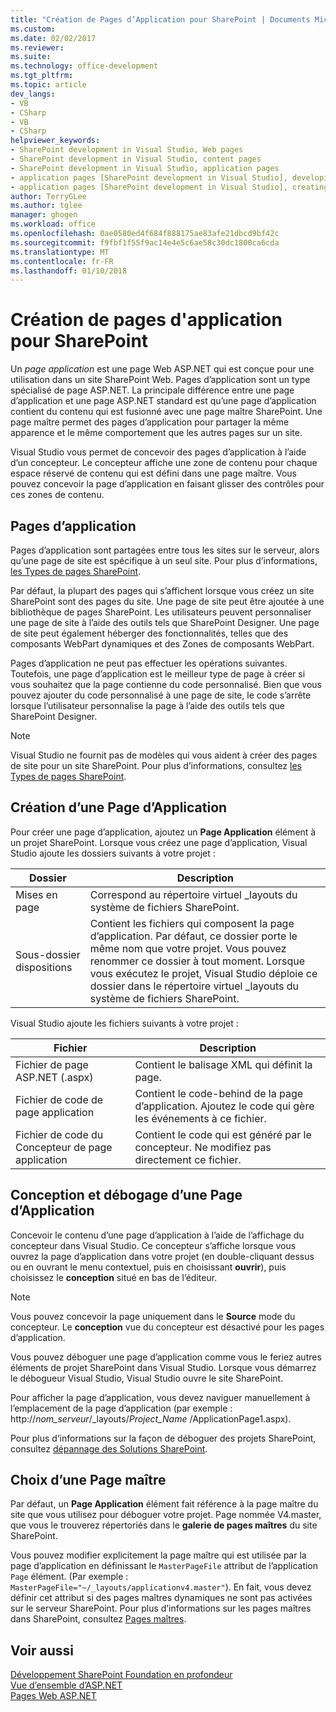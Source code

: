 ```yaml
---
title: "Création de Pages d’Application pour SharePoint | Documents Microsoft"
ms.custom: 
ms.date: 02/02/2017
ms.reviewer: 
ms.suite: 
ms.technology: office-development
ms.tgt_pltfrm: 
ms.topic: article
dev_langs:
- VB
- CSharp
- VB
- CSharp
helpviewer_keywords:
- SharePoint development in Visual Studio, Web pages
- SharePoint development in Visual Studio, content pages
- SharePoint development in Visual Studio, application pages
- application pages [SharePoint development in Visual Studio], developing
- application pages [SharePoint development in Visual Studio], creating
author: TerryGLee
ms.author: tglee
manager: ghogen
ms.workload: office
ms.openlocfilehash: 0ae0580ed4f684f888175ae83afe21dbcd9bf42c
ms.sourcegitcommit: f9fbf1f55f9ac14e4e5c6ae58c30dc1800ca6cda
ms.translationtype: MT
ms.contentlocale: fr-FR
ms.lasthandoff: 01/10/2018
---
```

# <a name="creating-application-pages-for-sharepoint"></a>Création de pages d'application pour SharePoint
  Un *page application* est une page Web ASP.NET qui est conçue pour une utilisation dans un site SharePoint Web. Pages d’application sont un type spécialisé de page ASP.NET. La principale différence entre une page d’application et une page ASP.NET standard est qu’une page d’application contient du contenu qui est fusionné avec une page maître SharePoint. Une page maître permet des pages d’application pour partager la même apparence et le même comportement que les autres pages sur un site.  
  
 Visual Studio vous permet de concevoir des pages d’application à l’aide d’un concepteur. Le concepteur affiche une zone de contenu pour chaque espace réservé de contenu qui est défini dans une page maître. Vous pouvez concevoir la page d’application en faisant glisser des contrôles pour ces zones de contenu.  
  
## <a name="application-pages"></a>Pages d’application  
 Pages d’application sont partagées entre tous les sites sur le serveur, alors qu’une page de site est spécifique à un seul site. Pour plus d’informations, [les Types de pages SharePoint](http://go.microsoft.com/fwlink/?LinkID=211584).  
  
 Par défaut, la plupart des pages qui s’affichent lorsque vous créez un site SharePoint sont des pages du site. Une page de site peut être ajoutée à une bibliothèque de pages SharePoint. Les utilisateurs peuvent personnaliser une page de site à l’aide des outils tels que SharePoint Designer. Une page de site peut également héberger des fonctionnalités, telles que des composants WebPart dynamiques et des Zones de composants WebPart.  
  
 Pages d’application ne peut pas effectuer les opérations suivantes. Toutefois, une page d’application est le meilleur type de page à créer si vous souhaitez que la page contienne du code personnalisé. Bien que vous pouvez ajouter du code personnalisé à une page de site, le code s’arrête lorsque l’utilisateur personnalise la page à l’aide des outils tels que SharePoint Designer.  
  
> [!NOTE]  
>  Visual Studio ne fournit pas de modèles qui vous aident à créer des pages de site pour un site SharePoint. Pour plus d’informations, consultez [les Types de pages SharePoint](http://go.microsoft.com/fwlink/?LinkID=211584).  
  
## <a name="creating-an-application-page"></a>Création d’une Page d’Application  
 Pour créer une page d’application, ajoutez un **Page Application** élément à un projet SharePoint. Lorsque vous créez une page d’application, Visual Studio ajoute les dossiers suivants à votre projet :  
  
|Dossier|Description|  
|------------|-----------------|  
|Mises en page|Correspond au répertoire virtuel _layouts du système de fichiers SharePoint.|  
|Sous-dossier dispositions|Contient les fichiers qui composent la page d’application. Par défaut, ce dossier porte le même nom que votre projet. Vous pouvez renommer ce dossier à tout moment. Lorsque vous exécutez le projet, Visual Studio déploie ce dossier dans le répertoire virtuel _layouts du système de fichiers SharePoint.|  
  
 Visual Studio ajoute les fichiers suivants à votre projet :  
  
|Fichier|Description|  
|----------|-----------------|  
|Fichier de page ASP.NET (.aspx)|Contient le balisage XML qui définit la page.|  
|Fichier de code de page application|Contient le code-behind de la page d’application. Ajoutez le code qui gère les événements à ce fichier.|  
|Fichier de code du Concepteur de page application|Contient le code qui est généré par le concepteur. Ne modifiez pas directement ce fichier.|  
  
## <a name="designing-and-debugging-an-application-page"></a>Conception et débogage d’une Page d’Application  
 Concevoir le contenu d’une page d’application à l’aide de l’affichage du concepteur dans Visual Studio. Ce concepteur s’affiche lorsque vous ouvrez la page d’application dans votre projet (en double-cliquant dessus ou en ouvrant le menu contextuel, puis en choisissant **ouvrir**), puis choisissez le **conception** situé en bas de l’éditeur.  
  
> [!NOTE]  
>  Vous pouvez concevoir la page uniquement dans le **Source** mode du concepteur. Le **conception** vue du concepteur est désactivé pour les pages d’application.  
  
 Vous pouvez déboguer une page d’application comme vous le feriez autres éléments de projet SharePoint dans Visual Studio. Lorsque vous démarrez le débogueur Visual Studio, Visual Studio ouvre le site SharePoint.  
  
 Pour afficher la page d’application, vous devez naviguer manuellement à l’emplacement de la page d’application (par exemple : http://*nom_serveur*/_layouts/*Project_Name*  /ApplicationPage1.aspx).  
  
 Pour plus d’informations sur la façon de déboguer des projets SharePoint, consultez [dépannage des Solutions SharePoint](../sharepoint/troubleshooting-sharepoint-solutions.md).  
  
## <a name="choosing-a-master-page"></a>Choix d’une Page maître  
 Par défaut, un **Page Application** élément fait référence à la page maître du site que vous utilisez pour déboguer votre projet. Page nommée V4.master, que vous le trouverez répertoriés dans le **galerie de pages maîtres** du site SharePoint.  
  
 Vous pouvez modifier explicitement la page maître qui est utilisée par la page d’application en définissant le `MasterPageFile` attribut de l’application `Page` élément. (Par exemple : `MasterPageFile="~/_layouts/applicationv4.master"`). En fait, vous devez définir cet attribut si des pages maîtres dynamiques ne sont pas activées sur le serveur SharePoint. Pour plus d’informations sur les pages maîtres dans SharePoint, consultez [Pages maîtres](http://go.microsoft.com/fwlink/?LinkID=169281).  
  
## <a name="see-also"></a>Voir aussi  
 [Développement SharePoint Foundation en profondeur](http://go.microsoft.com/fwlink/?LinkID=182103)   
 [Vue d’ensemble d’ASP.NET](/aspnet/overview)   
 [Pages Web ASP.NET](/aspnet/web-pages/index)   
  
  